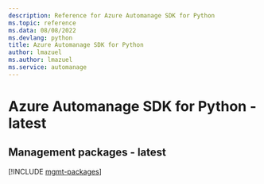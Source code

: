 ```yaml
---
description: Reference for Azure Automanage SDK for Python
ms.topic: reference
ms.data: 08/08/2022
ms.devlang: python
title: Azure Automanage SDK for Python
author: lmazuel
ms.author: lmazuel
ms.service: automanage
---
```

# Azure Automanage SDK for Python - latest

## Management packages - latest
[!INCLUDE [mgmt-packages](automanage-mgmt-index.md)]